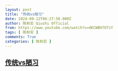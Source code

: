 ```yaml
---
layout: post
title: "传统vs陋习"
date: 2024-09-12T06:27:50.000Z
author: 陈秋实 Qiushi Official
from: https://www.youtube.com/watch?v=dKCWBH7O7zY
tags: [ 陈秋实 ]
comments: True
categories: [ 陈秋实 ]
---
```

<!--1726122470000-->
[传统vs陋习](https://www.youtube.com/watch?v=dKCWBH7O7zY)
------

<div>

</div>
